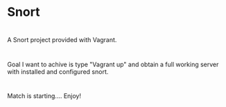 # Snort
#
A Snort project provided with Vagrant.
#
Goal I want to achive is type "Vagrant up" and obtain a full working server with installed and configured snort.
#
Match is starting....
Enjoy!
